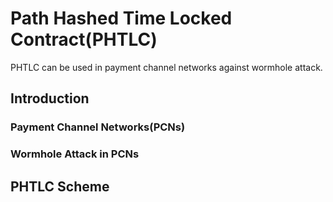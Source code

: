 # Path Hashed Time Locked Contract(PHTLC)

PHTLC can be used in payment channel networks against wormhole attack.

## Introduction

### Payment Channel Networks(PCNs)

### Wormhole Attack in PCNs

## PHTLC Scheme
